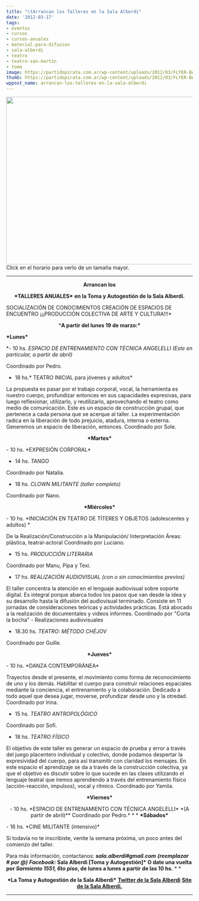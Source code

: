 ```yaml
---
title: "\tArrancan los Talleres en la Sala Alberdi"
date: '2012-03-17'
tags:
- eventos
- cursos
- cursos-anuales
- material-para-difusion
- sala-alberdi
- teatro
- teatro-san-martin
- toma
image: https://partidopirata.com.ar/wp-content/uploads/2012/03/FLYER-BACK.jpg
thumb: https://partidopirata.com.ar/wp-content/uploads/2012/03/FLYER-BACK-150x150.jpg
wppost_name: arrancan-los-talleres-en-la-sala-alberdi
---
```


<a href="https://partidopirata.com.ar/wp-content/uploads/2012/03/FLYER-BACK.jpg"><img class="alignleft  wp-image-3540" title="Talleres en la Sala Alberdi" src="https://partidopirata.com.ar/wp-content/uploads/2012/03/FLYER-BACK.jpg" alt="" width="642" height="453" /></a> Click en el horario para verlo de un tamaña mayor.

<hr />
<p style="text-align: center;"><strong>Arrancan los</strong></p>
<p style="text-align: center;"><strong>*TALLERES ANUALES*</strong>
<strong> en la Toma y Autogestión de la Sala Alberdi.</strong></p>
SOCIALIZACIÓN DE CONOCIMIENTOS CREACIÓN DE ESPACIOS DE ENCUENTRO ¡¡¡PRODUCCIÓN COLECTIVA DE ARTE Y CULTURA!!!*
<p style="text-align: center;">*<strong>A partir del lunes 19 de marzo:*</strong></p>
<strong>*Lunes*</strong>

*- 10 hs. *ESPACIO DE ENTRENAMIENTO CON TÉCNICA ANGELELLI* *(Este en
particular, a partir de abril)*

Coordinado por Pedro.

- 18 hs.* TEATRO INICIAL para jóvenes y adultos*

La propuesta es pasar por el trabajo corporal, vocal, la herramienta es
nuestro cuerpo, profundizar entonces en sus capacidades expresivas, para
luego reflexionar, utilizarlo, y reutilizarlo, aprovechando el teatro como
medio de comunicación. Este es un espacio de construcción grupal, que
pertenece a cada persona que se acerque al taller.
La experimentación radica en la liberación de todo prejuicio, atadura,
interna o externa. Generemos un espacio de liberación, entonces.
Coordinado por Sole.
<p style="text-align: center;"><strong>*Martes*</strong></p>
- 10 hs. *EXPRESIÓN CORPORAL*

- 14 hs. *TANGO*

Coordinado por Natalia.

- 18 hs. *CLOWN MILITANTE* *(taller completo)*

Coordinado por Nano.
<p style="text-align: center;"><strong>*Miércoles*</strong></p>
- 10 hs. *INICIACIÓN EN TEATRO DE TÍTERES Y OBJETOS (adolescentes y adultos)
*

De la Realización/Construcción a la Manipulación/
Interpretación
Áreas: plástica, teatral-actoral
Coordinado por Luciano.

- 15 hs. *PRODUCCIÓN LITERARIA*

Coordinado por Manu, Pipa y Texi.

- 17 hs. *REALIZACIÓN AUDIOVISUAL (con o sin conocimientos previos)*

El taller concentra la atención en el lenguaje audiovisual sobre soporte
digital. Es integral porque abarca todos los pasos que van desde la idea y
su desarrollo hasta la difusión del audiovisual terminado.
Consiste en 11 jornadas de consideraciones teóricas y actividades
prácticas. Está abocado a la realización de documentales y videos informes.
Coordinado por "Corta la bocha" - Realizaciones audiovisuales

- 18.30 hs. *TEATRO: MÉTODO CHÉJOV*

Coordinado por Guille.
<p style="text-align: center;"><strong>*Jueves*</strong></p>
- 10 hs. *DANZA CONTEMPORÁNEA*

Trayectos desde el presente, el movimiento como forma de reconocimiento de
uno y los demás. Habilitar el cuerpo para construir relaciones espaciales
mediante la conciencia, el entrenamiento y la colaboración.
Dedicado a todo aquel que desea jugar, moverse, profundizar desde uno y la
otredad.
Coordinado por Irina.

- 15 hs. *TEATRO ANTROPOLÓGICO*

Coordinado por Sofi.

- 18 hs. *TEATRO FÍSICO*

El objetivo de este taller es generar un espacio de prueba y error a través
del juego placentero individual y colectivo, donde podamos despertar la
expresividad del cuerpo, para así transmitir con claridad los mensajes. En
este espacio el aprendizaje se da a través de la construcción colectiva, ya
que el objetivo es discutir sobre lo que sucede en las clases utilizando el
lenguaje teatral que iremos aprendiendo a través del entrenamiento físico
(acción-reacción, impulsos), vocal y rítmico.
Coordinado por Yamila.
<p style="text-align: center;"><strong>*Viernes*</strong></p>
<p style="text-align: center;">- 10 hs. *ESPACIO DE ENTRENAMIENTO CON TÉCNICA ANGELELLI* *(A partir de
abril)**
Coordinado por Pedro.*
*
*
<strong>*Sábados*</strong></p>
- 16 hs. *CINE MILITANTE (intensivo)*

Si todavía no te inscribiste, venite la semana próxima, un poco antes del
comienzo del taller.

Para más información, contactanos:
<strong>*sala.alberdi#gmail.com</strong>
<strong> (reemplazar # por @)</strong>
<strong>Facebook:* Sala Alberdi [Toma y Autogestión]*</strong>
<strong> O date una vuelta por *Sarmiento 1551, 6to piso*, de lunes a lunes a partir</strong>
<strong> de las 10 hs.</strong>
*
*
<p style="text-align: center;"><strong>*La Toma y Autogestión de la Sala Alberdi*</strong>
<strong><a href="https://twitter.com/#!/salaalberdi" target="_blank">Twitter de la Sala Alberdi</a></strong>
<strong> <a href="http://teatrosalaalberdi.com.ar/" target="_blank">Site de la Sala Alberdi.</a></strong></p>


<hr />
